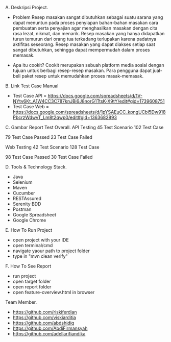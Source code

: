 A. Deskripsi Project.
- Problem 
Resep masakan sangat dibutuhkan sebagai suatu sarana yang dapat menuntun pada proses penyiapan bahan-bahan masakan
cara pembuatan serta penyajian agar menghasilkan masakan dengan cita rasa lezat, nikmat, dan menarik. 
Resep masakan yang hanya didapatkan turun temurun dari orang tua terkadang terlupakan karena padatnya aktifitas seseorang. 
Resep masakan yang dapat diakses setiap saat sangat dibutuhkan, sehingga dapat mempermudah dalam proses memasak.

- Apa itu cookit?
Cookit merupakan sebuah platform media sosial dengan tujuan untuk berbagi resep-resep masakan.
Para pengguna dapat jual-beli paket resep untuk memudahkan proses masak-memasak.

B. Link Test Case Manual
- Test Case API = https://docs.google.com/spreadsheets/d/1V-NYtv6Kt_A1W4CC3C787knJBi6J8norG1TtsK-X9tY/edit#gid=1739608751
- Test Case Web = https://docs.google.com/spreadsheets/d/1pYSAEuCC_kpngUCbl5Dw918PbcrzWdwvT_Lm8t2qwp0/edit#gid=1363682893

C. Gambar Report Test Overall.
API Testing
45    Test Scenario
102  Test Case

79 Test Case Passed
23 Test Case Failed

Web Testing
42    Test Scenario
128  Test Case

98 Test Case Passed
30 Test Case Failed

D. Tools & Technology Stack.
- Java
- Selenium
- Maven
- Cucumber
- RESTAssured
- Serenity BDD
- Postman
- Google Spreadsheet
- Google Chrome

E. How To Run Project
- open project with your IDE
- open terminal/cmd
- navigate yaour path to project folder
- type in "mvn clean verify"

F. How To See Report
- run project
- open target folder
- open report folder
- open feature-overview.html in browser

Team Member.
- https://github.com/riskiferdian
- https://github.com/viskiarditia
- https://github.com/abdshidiq
- https://github.com/AbdiFirmansyah
- https://github.com/adellarifiandika
